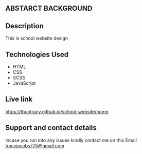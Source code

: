## ABSTARCT BACKGROUND
## Description

This is  school website design

## Technologies Used
* HTML
* CSS
* SCSS
* JavaScript

## Live link
https://thuotracy.github.io/school-website/home.

## Support and contact details

Incase you run into any issues kindly contact me on this Email tracyjacobs775@gmail.com
